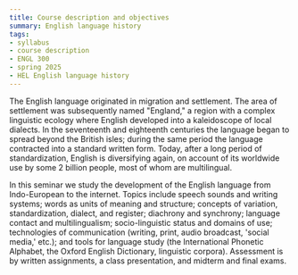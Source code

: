 ```yaml
---
title: Course description and objectives
summary: English language history
tags:
- syllabus
- course description
- ENGL 300
- spring 2025
- HEL English language history
---
```


The English language originated in migration and settlement.
The area of settlement was subsequently named "England," a region with a complex linguistic ecology where English developed into a kaleidoscope of local dialects.
In the seventeenth and eighteenth centuries the language began to spread beyond the British isles; during the same period the language contracted into a standard written form.
Today, after a long period of standardization, English is diversifying again, on account of its worldwide use by some 2 billion people, most of whom are multilingual.

In this seminar we study the development of the English language from Indo-European to the internet.
Topics include speech sounds and writing systems;
words as units of meaning and structure;
concepts of variation, standardization, dialect, and register;
diachrony and synchrony;
language contact and multilingualism;
socio-linguistic status and domains of use;
technologies of communication (writing, print, audio broadcast, 'social media,' etc.);
and tools for language study (the International Phonetic Alphabet, the Oxford English Dictionary, linguistic corpora).
Assessment is by written assignments, a class presentation, and midterm and final exams.

